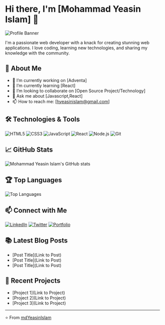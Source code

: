 # Hi there, I'm [Mohammad Yeasin Islam] 👋

![Profile Banner](https://user-images.githubusercontent.com/35267447/206916906-9bfb66d9-c419-44c2-908a-4885e610425f.gif)

I'm a passionate web developer with a knack for creating stunning web applications. I love coding, learning new technologies, and sharing my knowledge with the community.

## 🚀 About Me
- 🔭 I’m currently working on [Adventa]
- 🌱 I’m currently learning [React]
- 👯 I’m looking to collaborate on [Open Source Project/Technology]
- 💬 Ask me about [Javascript,React]
- 📫 How to reach me: [hyeasinislam@gmail.com]

## 🛠️ Technologies & Tools
![HTML5](https://img.shields.io/badge/-HTML5-E34F26?style=flat&logo=html5&logoColor=white)
![CSS3](https://img.shields.io/badge/-CSS3-1572B6?style=flat&logo=css3&logoColor=white)
![JavaScript](https://img.shields.io/badge/-JavaScript-F7DF1E?style=flat&logo=javascript&logoColor=black)
![React](https://img.shields.io/badge/-React-61DAFB?style=flat&logo=react&logoColor=black)
![Node.js](https://img.shields.io/badge/-Node.js-339933?style=flat&logo=node.js&logoColor=white)
![Git](https://img.shields.io/badge/-Git-F05032?style=flat&logo=git&logoColor=white)

## 📈 GitHub Stats
![Mohammad Yeasin Islam's GitHub stats](https://github-readme-stats.vercel.app/api?username=yourusername&show_icons=true&theme=radical)

## 🏆 Top Languages
![Top Languages](https://github-readme-stats.vercel.app/api/top-langs/?username=yourusername&layout=compact&theme=radical)

## 📫 Connect with Me
[![LinkedIn](https://img.shields.io/badge/-LinkedIn-0A66C2?style=flat&logo=LinkedIn&logoColor=white)](https://linkedin.com/in/yourusername)
[![Twitter](https://img.shields.io/badge/-Twitter-1DA1F2?style=flat&logo=Twitter&logoColor=white)](https://twitter.com/yourusername)
[![Portfolio](https://img.shields.io/badge/-Portfolio-000000?style=flat&logo=firefox&logoColor=white)](https://yourportfolio.com)

## 📚 Latest Blog Posts
<!-- BLOG-POST-LIST:START -->
- [Post Title](Link to Post)
- [Post Title](Link to Post)
- [Post Title](Link to Post)
<!-- BLOG-POST-LIST:END -->

## 📝 Recent Projects
- [Project 1](Link to Project)
- [Project 2](Link to Project)
- [Project 3](Link to Project)

---

⭐️ From [mdYeasinIslam](https://github.com/mdYeasinIslam)
